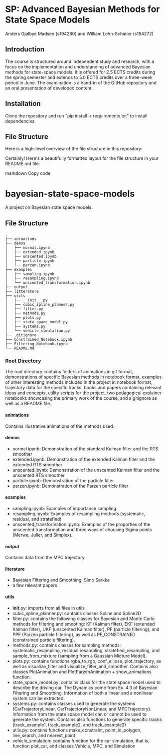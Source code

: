 # SP: Advanced Bayesian Methods for State Space Models

Anders Gjølbye Madsen (s194260) and William Lehn-Schiøler (s194272)

## Introduction

The course is structured around independent study and research, with a focus on the implementation and
understanding of advanced Bayesian methods for state-space models. It is offered for 2.5 ECTS credits during
the spring semester and extends to 5.0 ECTS credits over a three-week period in June. The examination is a
hand-in of the GitHub repository and an oral presentation of developed content.

## Installation

Clone the repository and run "pip install -r requirements.txt" to install dependencies

## File Structure

Here is a high-level overview of the file structure in this repository:


Certainly! Here's a beautifully formatted layout for the file structure in your README.md file:

markdown
Copy code
# bayesian-state-space-models

A project on Bayesian state space models.

## File Structure

```
.
├── animations
├── demos
│   ├── normal.ipynb
│   ├── extended.ipynb
│   ├── unscented.ipynb
│   ├── particle.ipynb
│   └── parzen.ipynb
├── examples
│   ├── sampling.ipynb
│   ├── resampling.ipynb
│   └── unscented_transformation.ipynb
├── output
├── litterature
├── utils
│   ├── __init__.py
│   ├── cubic_spline_planner.py
│   ├── filter.py
│   ├── methods.py
│   ├── plots.py
│   ├── state_space_model.py
│   ├── systems.py
│   └── vehicle_simulation.py
├── .gitignore
├── Constrained_Notebook.ipynb
├── Filtering_Notebook.ipynb
└── README.md

```

### Root Directory

The root directory contains folders of animations in gif format, demonstrations of specific Bayesian methods in notebook format, examples of other interesting methods included in the project in notebook format, trajectory data for the specific tracks, books and papers containing relevant ideas and concepts, utility scripts for the project, two pedagogical explainer notebooks showcasing the primary work of the course, and a gitignore as well as a README file.

#### animations

Contains illustrative animations of the methods used.

#### demos

- normal.ipynb: Demonstration of the standard Kalman filter and the RTS smoother
- extended.ipynb: Demonstration of the extended Kalman filter and the extended RTS smoother
- unscented.ipynb: Demonstration of the unscented Kalman filter and the unscented RTS smoother
- particle.ipynb: Demonstration of the particle filter
- parzen.ipynb: Demonstration of the Parzen particle filter

#### examples

- sampling.ipynb: Examples of importance sampling.
- resampling.ipynb: Examples of resampling methods (systematic, residual, and stratefied)
- unscented_transformation.ipynb: Examples of the proporties of the unscented transformation and three ways of choosing Sigma points (Merwe, Julier, and Simplex).

#### output

Contains data from the MPC trajectory

#### literature
- Bayesian Filtering and Smoothing, Simo Sarkka
- a few relevant papers

#### utils

- __init__.py: imports from all files in utils
- cubic_spline_planner.py: contains classes Spline and Spline2D
- filter.py: contains the following classes for Bayesian and Monte Carlo methods for filtering and smooting: KF (Kalman filter), EKF (extended Kalman filter), UKF (unscented Kalman filter), PF (particle filtering), and PPF (Parzen particle filtering), as well as PF_CONSTRAINED (constrained particle filtering).
- methods.py: contains classes for sampling methods: systematic_resampling, residual resampling, stratefied_resampling, and sample_from_mixture (sampling from a Gaussian Micture Model).
- plots.py: contains functions rgba_to_rgb, conf_ellipse, plot_trajectory, as well as visualize_filter and visualize_filter_and_smoother. Contains also classes PlotAnimation and PlotParzenAnimation + show_animations function.
- state_space_model.py: contains class for the state space model used to describe the driving car. The Dynamics come from Ex. 4.3 of Bayesian Filtering and Smoothing. Information of both a linear and a nonlinear system can be extracted.
- systems.py: contains classes used to generate the systems (CarTrajectoryLinear, CarTrajectoryNonLinear, and MPCTrajectory). Information from the state space model can or cannot be used to generate the system. Contains also functions to generate specific tracks (track_example1, track_example2, and track_example3)
- utils.py: contains functions make_constraint, point_in_polygon, line_search, and nearest_point
- vehicle_simulation: contains function for the car simulation, that is, function plot_car, and classes Vehicle, MPC, and Simulation

